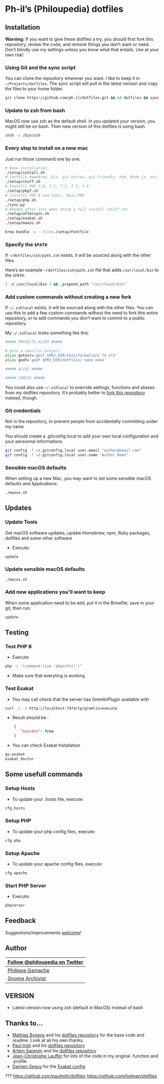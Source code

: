 # Ph-il’s (Philoupedia) dotfiles

## Installation

**Warning:** If you want to give these dotfiles a try, you should first fork this repository, review the code,
and remove things you don’t want or need. Don’t blindly use my settings unless you know what that entails.
Use at your own risk!

### Using Git and the sync script

You can clone the repository wherever you want. I like to keep it in `~/Projects/dotfiles`.
The sync script will pull in the latest version and copy the files to your home folder.

```bash
git clone https://github.com/ph-il/dotfiles.git && cd dotfiles && sync.py
```

### Update to zsh from bash

MacOS now use zsh as the default shell. In you updated your version, you might still be on bash. Then new version of
this dotfiles is using bash.

```bash
chsh -s /bin/zsh
```
### Every step to install on a new mac

Just run those command one by one.

```bash
# Base installation
./setup/install.sh
# Installs Homebrew, Git, git-extras, git-friendly, hub, Node.js, etc.
./setup/stuff.sh
# Installs PHP 7.0, 7.1, 7.2, 7.3, 7.4
./setup/php7.sh
# Installs PHP 8 and tools. Main PHP
./setup/php.sh
./sync.py
# Needed after sync when doing a full install (stuff.sh)
./setup/aftersync.sh
./setup/exakat.sh
./setup/maxos.sh

brew bundle -v --file=./setup/Fontfile
```

### Specify the `$PATH`

If `~/dotfiles/zsh/path.zsh` exists, it will be sourced along with the other files.

Here’s an example `~/dotfiles/zsh/path.zsh` file that adds `/usr/local/bin` to the `$PATH`:

```bash
[ -d /usr/local/bin ] && _prepend_path "/usr/local/bin"
```

### Add custom commands without creating a new fork

If `~/.zshlocal` exists, it will be sourced along with the other files. You can use this to add a few custom commands
without the need to fork this entire repository, or to add commands you don’t want to commit to a public repository.

My `~/.zshlocal` looks something like this:

```bash
##### PROJECTS ALIAS #####

# goto a specific project
alias gotest='gosf $PRJ_DIR/test/formation2 74 sf3'
alias godf='godf $PRJ_DIR/dotfiles/ none none'

##### ALIAS #####

##### CONFIG #####

```

You could also use `~/.zshlocal` to override settings, functions and aliases from my dotfiles repository.
It’s probably better to [fork this repository](https://github.com/ph-il/dotfiles/fork) instead, though.

### Git credentials

Not in the repository, to prevent people from accidentally committing under my name

You should create a .gitconfig.local to add your own local configuration and your personnal informations.

```bash
git config -f ~/.gitconfig.local user.email "author@email.com"
git config -f ~/.gitconfig.local user.name "Author Name"
```

### Sensible macOS defaults

When setting up a new Mac, you may want to set some sensible macOS defaults and Applications:

```bash
./maxos.sh
```

## Updates

### Update Tools

Get macOS software updates, update Homebrew, npm, Ruby packages, dotfiles and some other software

* Execute:
```sh
update
```

### Update sensible macOS defaults

```bash
./macos.sh
```

### Add new applications you'll want to keep

When some application need to be add, put it in the Brewfile, save in your git, then run:

```bash
update
```

## Testing

### Test PHP 8

* Execute
```sh
php -i "(command-line 'phpinfo()')"
```

* Make sure that everyting is working

### Test Exakat

* You may call check that the server has GremlinPlugin available with

```sh
curl -s -G http://localhost:7474/tp/gremlin/execute
```

* Result should be :

```json
    {
       "success": true
    }
```

* You can check Exakat Installation
```sh
go.exakat
exakat doctor
```

## Some usefull commands

### Setup Hosts

* To update your .hosts file, execute:
```sh
cfg.hosts
```

### Setup PHP

* To update your php config files, execute:
```sh
cfg.php
```

### Setup Apache

* To update your apache config files, execute:
```sh
cfg.apache
```

### Start PHP Server

* Execute:
```sh
phpserver
```

## Feedback

Suggestions/improvements
[welcome](https://github.com/ph-il/dotfiles/issues)!

## Author

[Follow @philoupedia on Twitter](http://twitter.com/philopedia/) |
--- |
[Philippe Gamache](https://ph-il.ca/) |
[Gnome Archivist](https://gnomearchiviste.ca/) |

## VERSION

* Latest version now using zsh (default in MacOS) instead of bash


## Thanks to…

* [Mathias Bynens](https://mathiasbynens.be/) and his [dotfiles repository](https://github.com/mathiasbynens/dotfiles)
    for the base code and readme. Look at all his own thanks.
* [Paul Irish](https://paulirish.com) and his [dotfiles repository](https://github.com/paulirish/dotfiles)
* [Artem Sapegin](https:/sapegin.me) and his [dotfiles repository](https://github.com/sapegin/dotfiles)
* [Jean-Christophe Lauffer](https://github.com/jclauffer) for lots of the code in my original .function and .profile
* [Damien Seguy](http://exakat.io) for the [Exakat config](https://github.com/dseguy)

???
https://github.com/paulmillr/dotfiles
https://github.com/holman/dotfiles
